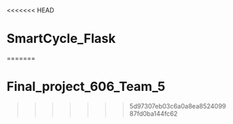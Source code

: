 <<<<<<< HEAD
# SmartCycle_Flask
=======
# Final_project_606_Team_5
>>>>>>> 5d97307eb03c6a0a8ea852409987fd0ba144fc62
